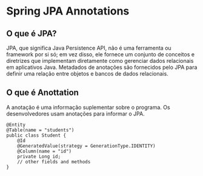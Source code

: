 # **Spring JPA Annotations** 

## **O que é JPA?**
JPA, que significa Java Persistence API, não é uma ferramenta ou framework por si só; 
em vez disso, ele fornece um conjunto de conceitos e diretrizes que implementam diretamente 
como gerenciar dados relacionais em aplicativos Java. Metadados de anotações são fornecidos 
pelo JPA para definir uma relação entre objetos e bancos de dados relacionais.

## **O que é Anottation**
A anotação é uma informação suplementar sobre o programa. Os desenvolvedores usam anotações 
para informar o JPA.

```
@Entity
@Table(name = "students")
public class Student {
    @Id
    @GeneratedValue(strategy = GenerationType.IDENTITY)
    @Column(name = "id")
    private Long id;
    // other fields and methods
}
```

